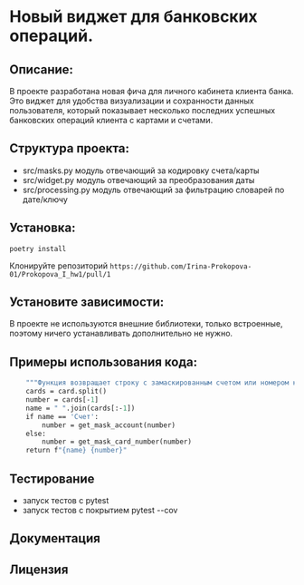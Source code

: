 # Новый виджет для банковских операций.

## Описание:

В проекте разработана новая фича для личного кабинета клиента банка. Это виджет для удобства визуализации и сохранности данных пользователя, который показывает несколько последних успешных банковских операций клиента с картами и счетами. 


## Структура проекта:

* src/masks.py модуль отвечающий за кодировку счета/карты 
* src/widget.py модуль отвечающий за преобразования даты
* src/processing.py модуль отвечающий за фильтрацию словарей по дате/ключу

## Установка:
   ```
   poetry install
   ```

Клонируйте репозиторий
    ```
    https://github.com/Irina-Prokopova-01/Prokopova_I_hw1/pull/1
    ```
    
## Установите зависимости:

В проекте не используются внешние библиотеки, только встроенные, поэтому ничего устанавливать дополнительно не нужно. 

## Примеры использования кода:

```def mask_account_card(card: str) -> str:
    """Функция возвращает строку с замаскированным счетом или номером карты"""
    cards = card.split()
    number = cards[-1]
    name = " ".join(cards[:-1])
    if name == 'Счет':
        number = get_mask_account(number)
    else:
        number = get_mask_card_number(number)
    return f"{name} {number}"
```

## Тестирование

* запуск тестов c pytest
* запуск тестов с покрытием pytest --cov

## Документация

## Лицензия


